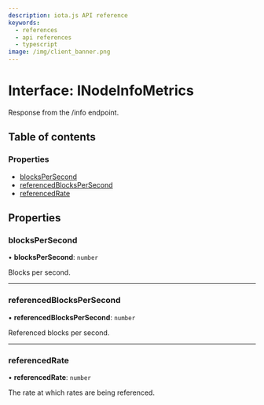```yaml
---
description: iota.js API reference
keywords:
  - references
  - api references
  - typescript
image: /img/client_banner.png
---
```


# Interface: INodeInfoMetrics

Response from the /info endpoint.

## Table of contents

### Properties

- [blocksPerSecond](INodeInfoMetrics.md#blockspersecond)
- [referencedBlocksPerSecond](INodeInfoMetrics.md#referencedblockspersecond)
- [referencedRate](INodeInfoMetrics.md#referencedrate)

## Properties

### blocksPerSecond

• **blocksPerSecond**: `number`

Blocks per second.

---

### referencedBlocksPerSecond

• **referencedBlocksPerSecond**: `number`

Referenced blocks per second.

---

### referencedRate

• **referencedRate**: `number`

The rate at which rates are being referenced.
